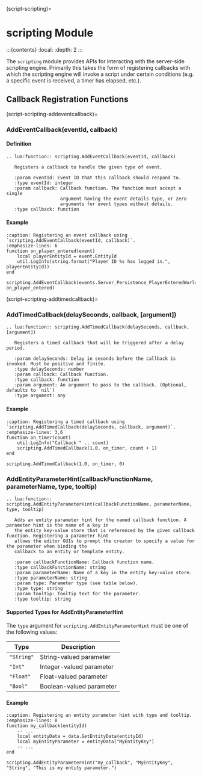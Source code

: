 (script-scripting)=
# scripting Module

:::{contents}
:local:
:depth: 2
:::

The `scripting` module provides APIs for interacting with the server-side scripting engine. Primarily this takes the form of registering callbacks with which the scripting engine will invoke a script under certain conditions (e.g. a specific event is received, a timer has elapsed, etc.).

## Callback Registration Functions

(script-scripting-addeventcallback)=
### AddEventCallback(eventId, callback)

#### Definition

```{eval-rst}
.. lua:function:: scripting.AddEventCallback(eventId, callback)

   Registers a callback to handle the given type of event.
   
   :param eventId: Event ID that this callback should respond to.
   :type eventId: integer
   :param callback: Callback function. The function must accept a single
                    argument having the event details type, or zero
                    arguments for event types without details.
   :type callback: function
```

#### Example

```{code-block} lua
:caption: Registering an event callback using `scripting.AddEventCallback(eventId, callback)`.
:emphasize-lines: 6
function on_player_entered(event)
    local playerEntityId = event.EntityId
    util.LogInfo(string.format("Player ID %s has logged in.", playerEntityId))
end

scripting.AddEventCallback(events.Server_Persistence_PlayerEnteredWorld, on_player_entered)
```

(script-scripting-addtimedcallback)=
### AddTimedCallback(delaySeconds, callback, [argument])

```{eval-rst}
.. lua:function:: scripting.AddTimedCallback(delaySeconds, callback, [argument])

   Registers a timed callback that will be triggered after a delay period.

   :param delaySeconds: Delay in seconds before the callback is invoked. Must be positive and finite.
   :type delaySeconds: number
   :param callback: Callback function.
   :type callback: function
   :param argument: An argument to pass to the callback. (Optional, defaults to `nil`)
   :type argument: any
```

#### Example

```{code-block} lua
:caption: Registering a timed callback using `scripting.AddTimedCallback(delaySeconds, callback, argument)`.
:emphasize-lines: 3,6
function on_timer(count)
    util.LogInfo("Callback " .. count)
    scripting.AddTimedCallback(1.0, on_timer, count + 1)
end

scripting.AddTimedCallback(1.0, on_timer, 0)
```

### AddEntityParameterHint(callbackFunctionName, parameterName, type, tooltip)

```{eval-rst}
.. lua:function:: scripting.AddEntityParameterHint(callbackFunctionName, parameterName, type, tooltip)

   Adds an entity parameter hint for the named callback function. A parameter hint is the name of a key in
   the entity key-value store that is referenced by the given callback function. Registering a parameter hint
   allows the editor GUIs to prompt the creator to specify a value for the parameter when binding the
   callback to an entity or template entity.

   :param callbackFunctionName: Callback function name.
   :type callbackFunctionName: string
   :param parameterName: Name of a key in the entity key-value store.
   :type parameterName: string
   :param type: Parameter type (see table below).
   :type type: string
   :param tooltip: Tooltip text for the parameter.
   :type tooltip: string
```

#### Supported Types for AddEntityParameterHint

The `type` argument for `scripting.AddEntityParameterHint` must be one of the following values:

| Type       | Description              |
|------------|--------------------------|
| `"String"` | String-valued parameter  |
| `"Int"`    | Integer-valued parameter |
| `"Float"`  | Float-valued parameter   |
| `"Bool"`   | Boolean-valued parameter |

#### Example

```{code-block} lua
:caption: Registering an entity parameter hint with type and tooltip.
:emphasize-lines: 8
function my_callback(entityId)
    -- ...
    local entityData = data.GetEntityData(entityId)
    local myEntityParameter = entityData["MyEntityKey"]
    -- ...
end

scripting.AddEntityParameterHint("my_callback", "MyEntityKey", "String", "This is my entity parameter.")
```
